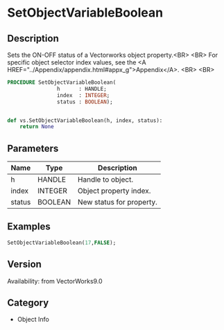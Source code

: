 # SetObjectVariableBoolean

## Description
Sets the ON-OFF status of a Vectorworks object property.&lt;BR&gt;
&lt;BR&gt;
For specific object selector index values, see the &lt;A HREF=&quot;../Appendix/appendix.html#appx_g&quot;&gt;Appendix&lt;/A&gt;.
&lt;BR&gt;
&lt;BR&gt;


```pascal
PROCEDURE SetObjectVariableBoolean(
				h      : HANDLE;
				index  : INTEGER;
				status : BOOLEAN);
```

```python

def vs.SetObjectVariableBoolean(h, index, status):
    return None
```

## Parameters
|Name|Type|Description|
|---|---|---|
|h|HANDLE|Handle to object.|
|index|INTEGER|Object property index.|
|status|BOOLEAN|New status for property.|

## Examples
```pascal
SetObjectVariableBoolean(17,FALSE);


```

## Version
Availability: from VectorWorks9.0
## Category
* Object Info

